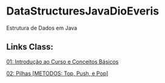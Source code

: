 # DataStructuresJavaDioEveris
Estrutura de Dados em Java
## Links Class:
[01: Introdução ao Curso e Conceitos Básicos](https://github.com/jrdutra/estruturaDeDadosJavaDio/tree/main/apresentacoes/Aula1)

[02: Pilhas [METODOS: Top, Push, e Pop]](https://github.com/jrdutra/estruturaDeDadosJavaDio/tree/main/apresentacoes/Aula2)
